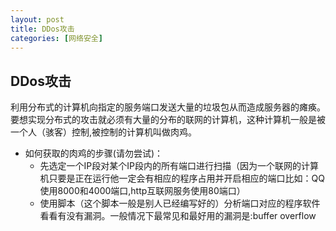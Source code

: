```yaml
---
layout: post
title: DDos攻击
categories: [网络安全]
---
```


## DDos攻击

利用分布式的计算机向指定的服务端口发送大量的垃圾包从而造成服务器的瘫痪。要想实现分布式的攻击就必须有大量的分布的联网的计算机，这种计算机一般是被一个人（骇客）控制,被控制的计算机叫做肉鸡。

* 如何获取的肉鸡的步骤(请勿尝试)：
	* 先选定一个IP段对某个IP段内的所有端口进行扫描（因为一个联网的计算机只要是正在运行他一定会有相应的程序占用并开启相应的端口比如：QQ使用8000和4000端口,http互联网服务使用80端口）	
	* 使用脚本（这个脚本一般是别人已经编写好的）分析端口对应的程序软件看看有没有漏洞。一般情况下最常见和最好用的漏洞是:buffer overflow

